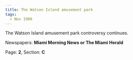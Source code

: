 ```yaml
---  
title: The Watson Island amusement park  
tags:  
  - Nov 1980  
---  
```

  
The Watson Island amusement park controversy continues.  
  
Newspapers: **Miami Morning News or The Miami Herald**  
  
Page: **2**, Section: **C** 
